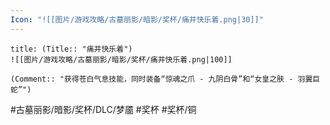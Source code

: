 ```yaml
---
Icon: "![[图片/游戏攻略/古墓丽影/暗影/奖杯/痛并快乐着.png|30]]"
---
```

```ad-common-bronze-trophy
title: (Title:: "痛并快乐着")
![[图片/游戏攻略/古墓丽影/暗影/奖杯/痛并快乐着.png|100]]

(Comment:: "获得苍白气息技能，同时装备“惊魂之爪 - 九阴白骨”和“女皇之肤 - 羽翼巨蛇”")
```

#古墓丽影/暗影/奖杯/DLC/梦靥 #奖杯 #奖杯/铜
